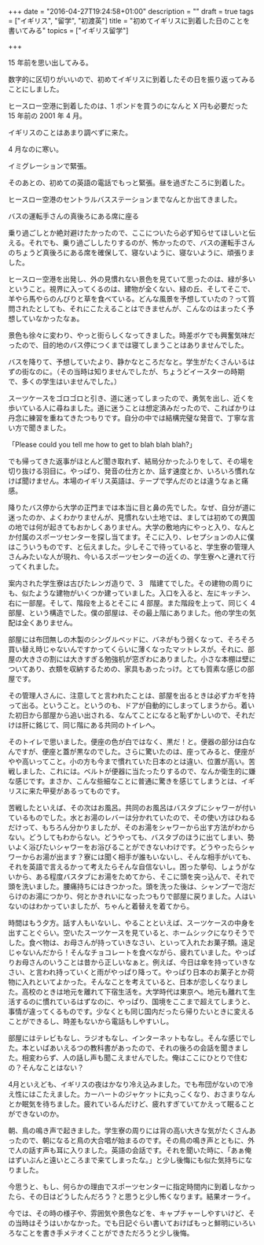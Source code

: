 +++
date = "2016-04-27T19:24:58+01:00"
description = ""
draft = true
tags = ["イギリス", "留学", "初渡英"]
title = "初めてイギリスに到着した日のことを書いてみる"
topics = ["イギリス留学"]

+++

15 年前を思い出してみる。



数字的に区切りがいいので、初めてイギリスに到着したその日を振り返ってみることにしました。

ヒースロー空港に到着したのは、1 ポンドを買うのになんと X 円も必要だった 15 年前の 2001 年 4 月。

イギリスのことはあまり調べずに来た。

4 月なのに寒い。

イミグレーションで緊張。


そのあとの、初めての英語の電話でもっと緊張。昼を過ぎたころに到着した。


ヒースロー空港のセントラルバスステーションまでなんとか出てきました。

バスの運転手さんの真後ろにある席に座る

乗り過ごしとか絶対避けたかったので、ここについたら必ず知らせてほしいと伝える。それでも、乗り過ごししたりするのが、怖かったので、バスの運転手さんのちょうど真後ろにある席を確保して、寝ないように、寝ないように、頑張りました。

ヒースロー空港を出発し、外の見慣れない景色を見ていて思ったのは、緑が多いということ。視界に入ってくるのは、建物が全くない、緑の丘、そしてそこで、羊やら馬やらのんびりと草を食べている。どんな風景を予想していたの？って質問されたとしても、それにこたえることはできませんが、こんなのはまったく予想していなかったなぁ。

景色も徐々に変わり、やっと街らしくなってきました。時差ボケでも興奮気味だったので、目的地のバス停につくまでは寝てしまうことはありませんでした。

バスを降りて、予想していたより、静かなところだなと。学生がたくさんいるはずの街なのに。（その当時は知りませんでしたが、ちょうどイースターの時期で、多くの学生はいませんでした。）

スーツケースをゴロゴロと引き、道に迷ってしまったので、勇気を出し、近くを歩いている人に尋ねました。道に迷うことは想定済みだったので、こればかりは丹念に練習を重ねてきたつもりです。自分の中では結構完璧な発音で、丁寧な言い方で聞きました。

「Please could you tell me how to get to blah blah blah?」

でも帰ってきた返事がほとんど聞き取れず、結局分かったふりをして、その場を切り抜ける羽目に。やっぱり、発音の仕方とか、話す速度とか、いろいろ慣れなけば聞けません。本場のイギリス英語は、テープで学んだのとは違うなぁと痛感。

降りたバス停から大学の正門までは本当に目と鼻の先でした。なぜ、自分が道に迷ったのか、よくわかりませんが、見慣れない土地では、ましては初めての異国の地では何が起きてもおかしくありません。大学の敷地内にやっと入り、なんとか付属のスポーツセンターを探し当てます。そこに入り、レセプションの人に僕はこういうものです、と伝えました。少しそこで待っていると、学生寮の管理人さんみたいな人が現れ、今いるスポーツセンターの近くの、学生寮へと連れて行ってくれました。

案内された学生寮は古びたレンガ造りで、3　階建てでした。その建物の周りにも、似たような建物がいくつか建っていました。入口を入ると、左にキッチン、右に一部屋。そして、階段を上るとそこに 4 部屋。また階段を上って、同じく 4部屋、という構造でした。僕の部屋は、その最上階にありました。他の学生の気配は全くありません。

部屋には布団無しの木製のシングルベッドに、バネがもう弱くなって、そろそろ買い替え時じゃないんですかってくらいに薄くなったマットレスが。それに、部屋の大きさの割には大きすぎる勉強机が窓ぎわにありました。小さな本棚は壁についてあり、衣類を収納するための、家具もあったっけ。とても質素な感じの部屋です。

その管理人さんに、注意してと言われたことは、部屋を出るときは必ずカギを持って出る。ということ。というのも、ドアが自動的にしまってしまうから。着いた初日から部屋から追い出される、なんてことになると恥ずかしいので、それだけは肝に銘じて、同じ階にある共同のトイレへ。


そのトイレで思いました。便座の色が白ではなく、黒だ！と。便器の部分は白なんですが、便座と蓋が黒なのでした。さらに驚いたのは、座ってみると、便座がやや高いってこと。小の方も今まで慣れていた日本のとは違い、位置が高い。苦戦しました、これには。ベルトが便器に当たったりするので、なんか衛生的に嫌な感じです。まさか、こんな些細なことに普通に驚きを感じてしまうとは、イギリスに来た甲斐があるってものです。

苦戦したといえば、その次はお風呂。共同のお風呂はバスタブにシャワーが付いているものでした。水とお湯のレバーは分かれていたので、その使い方はひねるだけって、もちろん分かりましたが、そのお湯をシャワーから出す方法がわからない。どうしてもわからない。どうやっても、バスタブのほうに出てしまい、勢いよく浴びたいシャワーをお浴びることができないわけです。どうやったらシャワーからお湯が出ます？寮には聞く相手が誰もいないし、そんな相手がいても、それを英語で言えるかって考えたらそんな自信ないし。困った挙句、しょうがないから、ある程度バスタブにお湯をためてから、そこに頭を突っ込んで、それで頭を洗いました。腰痛持ちにはきつかった。頭を洗った後は、シャンプーで泡だらけのお湯につかり、何とかきれいになったつもりで部屋に戻りました。人はいないのはわかっていましたが、ちゃんと着替えを着てから。

時間はもう夕方。話す人もいないし、やることといえば、スーツケースの中身を出すことぐらい。空いたスーツケースを見ていると、ホームシックになりそうでした。食べ物は、お母さんが持っていきなさい、といって入れたお菓子類。遠足じゃないんだから！そんなチョコレートを食べながら、疲れていました。やっぱりお母さんのいうことは昔から正しいなぁと。例えば、今日は傘を持っていきなさい、と言われ持っていくと雨がやっぱり降って。やっぱり日本のお菓子とか荷物に入れといてよかった。そんなことを考えていると、日本が恋しくなりました。高校のときは地元を離れて下宿生活を。大学時代は東京へ。地元も離れて生活するのに慣れているはずなのに、やっぱり、国境をここまで超えてしまうと、事情が違ってくるものです。少なくとも同じ国内だったら帰りたいときに変えることができるし、時差もないから電話もしやすいし。

部屋にはテレビもなし、ラジオもなし、インターネットもなし。そんな感じでした。本といばあいえるつの教科書があったので、それの後ろの会話を聞きました。相変わらず、人の話し声も聞こえませんでした。俺はここにひとりで住むの？そんなことはない？

4月といえども、イギリスの夜はかなり冷え込みました。でも布団がないので冷え性にはこたえました。カーハートのジャケットに丸っこくなり、おさまりなんとか眠気を待ちました。疲れているんだけど、疲れすぎていてかえって眠ることができないのか。

朝、鳥の鳴き声で起きました。学生寮の周りには背の高い大きな気がたくさんあったので、朝になると鳥の大合唱が始まるのです。その鳥の鳴き声とともに、外で人の話す声も耳に入りました。英語の会話です。それを聞いた時に、「あぁ俺はずいぶんと遠いところまで来てしまったな。」と少し後悔にも似た気持ちになりました。


今思うと、もし、何らかの理由でスポーツセンターに指定時間内に到着しなかったら、その日はどうしたんだろう？と思うと少し怖くなります。結果オーライ。

今では、その時の様子や、雰囲気や景色などを、キャプチャーしやすいけど、その当時はそうはいかなかった。でも日記ぐらい書いておけばもっと鮮明にいろいろなことを書き手メテオくことができただろうと少し後悔。